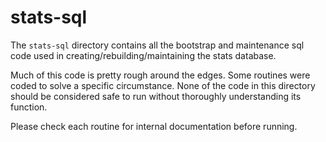 stats-sql
=========

The `stats-sql` directory contains all the bootstrap and maintenance sql
code used in creating/rebuilding/maintaining the stats database.

Much of this code is pretty rough around the edges.  Some routines were
coded to solve a specific circumstance.  None of the code in this 
directory should be considered safe to run without thoroughly understanding
its function.

Please check each routine for internal documentation before running.
